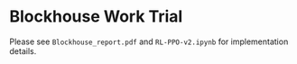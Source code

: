 # Blockhouse Work Trial

Please see `Blockhouse_report.pdf` and `RL-PPO-v2.ipynb` for implementation details. 